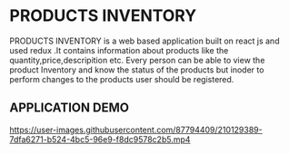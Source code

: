 
# PRODUCTS INVENTORY

PRODUCTS INVENTORY is a web based application built on react js and used redux .It contains information about products like the quantity,price,descripition etc.
Every person can be able to view the product Inventory and know the status of the products but inoder to perform changes to the products user should be registered.
 


## APPLICATION DEMO




https://user-images.githubusercontent.com/87794409/210129389-7dfa6271-b524-4bc5-96e9-f8dc9578c2b5.mp4

